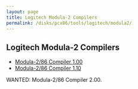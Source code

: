 ```yaml
---
layout: page
title: Logitech Modula-2 Compilers
permalink: /disks/pcx86/tools/logitech/modula2/
---
```


Logitech Modula-2 Compilers
---------------------------

* [Modula-2/86 Compiler 1.00](1.00/)
* [Modula-2/86 Compiler 1.10](1.10/)

WANTED: Modula-2/86 Compiler 2.00.
